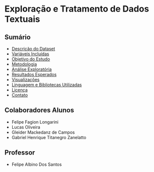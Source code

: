# Exploração e Tratamento de Dados Textuais

## Sumário
- [Descrição do Dataset](#descrição-do-dataset)
- [Variáveis Incluídas](#variáveis-incluídas)
- [Objetivo do Estudo](#objetivo-do-Estudo)
- [Metodologia](#metodologia)
- [Análise Exploratória](#análise-exploratória)
- [Resultados Esperados](#resultados-esperados)
- [Visualizações](#visualizações)
- [Linguagem e Bibliotecas Utilizadas](#linguagem-e-bibliotecas-utilizadas)
- [Licença](#licença)
- [Contato](#contato)

## Colaboradores Alunos

- Felipe Fagion Longarini
- Lucas Oliveira 
- Gleider Mackedanz de Campos
- Gabriel Henrique Titanegro Zanelatto

## Professor

- Felipe Albino Dos Santos

